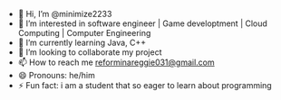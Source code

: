 - 👋 Hi, I’m @minimize2233
- 👀 I’m interested in software engineer | Game developtment | Cloud Computing | Computer Engineering 
- 🌱 I’m currently learning Java, C++
- 💞️ I’m looking to collaborate my project
- 📫 How to reach me reforminareggie031@gmail.com
- 😄 Pronouns: he/him
- ⚡ Fun fact: i am a student that so eager to learn about programming 

<!---
minimize2233/minimize2233 is a ✨ special ✨ repository because its `README.md` (this file) appears on your GitHub profile.
You can click the Preview link to take a look at your changes.
--->
